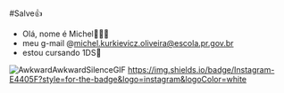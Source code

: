 #Salve👍

- Olá, nome é Michel👨🏿‍🦲
- meu g-mail @michel.kurkievicz.oliveira@escola.pr.gov.br 
- estou cursando 1DS👻

![AwkwardAwkwardSilenceGIF](https://github.com/user-attachments/assets/96698552-7648-4892-8467-225144185e60)
https://img.shields.io/badge/Instagram-E4405F?style=for-the-badge&logo=instagram&logoColor=white
